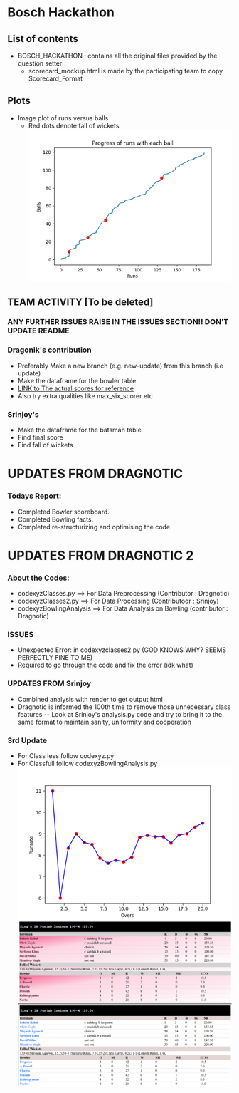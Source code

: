 # Bosch Hackathon

## List of contents
* BOSCH_HACKATHON : contains all the original files provided by the question setter
	* scorecard_mockup.html is made by the participating team to copy Scorecard_Format

## Plots
* Image plot of runs versus balls
  * Red dots denote fall of wickets
![Runs versus balls](https://github.com/Srinjoy-Santra/bosch-hackathon/blob/update/venv/Include/run_vs_ball.png)
 


## TEAM ACTIVITY [To be deleted]

### ANY FURTHER ISSUES RAISE IN THE ISSUES SECTION!! DON'T UPDATE README

### Dragonik's contribution
- Preferably Make a new branch (e.g. new-update) from this branch (i.e update)
- Make the dataframe for the bowler table 
- [LINK to The actual scores for reference](https://www.cricbuzz.com/live-cricket-scorecard/22401/kkr-vs-kxip-6th-match-indian-premier-league-2019)
- Also try extra qualities like max_six_scorer etc

### Srinjoy's 
- Make the dataframe for the batsman table
- Find final score
- Find fall of wickets

# UPDATES FROM DRAGNOTIC
### Todays Report:

- Completed Bowler scoreboard.
- Completed Bowling facts. 
- Completed re-structurizing and optimising the code
# UPDATES FROM DRAGNOTIC 2
### About the Codes:
- codexyzClasses.py ==> For Data Preprocessing (Contributor : Dragnotic)
- codexyzClasses2.py ==> For Data Processing (Contributoor : Srinjoy)
- codexyzBowlingAnalysis ==> For Data Analysis on Bowling (contributor : Dragnotic)

### ISSUES
- Unexpected Error: in codexyzclasses2.py (GOD KNOWS WHY? SEEMS PERFECTLY FINE TO ME)
- Required to go through the code and fix the error (idk what)

### UPDATES FROM Srinjoy
- Combined analysis with render to get output html
- Dragnotic is informed the 100th time to remove those unnecessary class features
-- Look at Srinjoy's analysis.py code and try to bring it to the same format to maintain sanity, uniformity and cooperation
 
### 3rd Update
- For Class less follow codexyz.py
- For Classfull follow codexyzBowlingAnalysis.py
![Runs versus balls](https://github.com/Srinjoy-Santra/bosch-hackathon/blob/update/[BoschProjrct]RunrateVSovers.png)
![Runs versus balls](https://github.com/Srinjoy-Santra/bosch-hackathon/blob/update/venv/Include/Output2[Image].png)
![Runs versus balls](https://github.com/Srinjoy-Santra/bosch-hackathon/blob/update/Output{Image].png)

